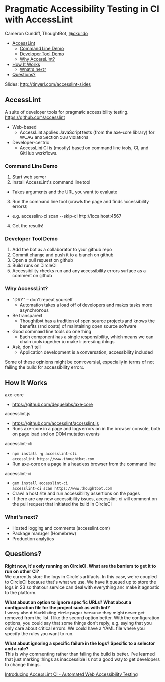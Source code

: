 # Pragmatic Accessibility Testing in CI with AccessLint

Cameron Cundiff, ThoughtBot, [@ckundo](https://twitter.com/ckundo)

* [AccessLint](#accesslint)
  * [Command Line Demo](#command-line-demo)
  * [Developer Tool Demo](#developer-tool-demo)
  * [Why AccessLint?](#why-accesslint)
* [How It Works](#how-it-works)
  * [What's next?](#whats-next)
* [Questions?](#questions)

Slides: http://tinyurl.com/accesslint-slides

## AccessLint

A suite of developer tools for pragmatic accessibility testing.  
https://github.com/accesslint

* Web-based
  * AccessLint applies JavaScript tests (from the axe-core library) for WCAG and Section 508 violations
* Developer-centric
  * AccessLint CI is (mostly) based on command line tools, CI, and GitHub workflows.

### Command Line Demo

1. Start web server
2. Install AccessLint's command line tool
  * Takes arguments and the URL you want to evaluate
3. Run the command line tool (crawls the page and finds accessibility errors!)
  * e.g. accesslint-ci scan --skip-ci http://localhost:4567
4. Get the results!

### Developer Tool Demo

1. Add the bot as a collaborator to your github repo
2. Commit change and push it to a branch on github
3. Open a pull request on github
4. Build runs on CircleCI
5. Accessibility checks run and any accessibility errors surface as a comment on github

### Why AccessLint?

* "DRY" – don't repeat yourself
  * Automation takes a load off of developers and makes tasks more asynchronous
* Be transparent
  * Thoughtbot has a tradition of open source projects and knows the benefits (and costs) of maintaining open source software
* Good command line tools do one thing
  * Each component has a single responsibility, which means we can chain tools together to make interesting things
* Ask, don't tell
  * Application development is a conversation, accessibility included

Some of these opinions might be controversial, especially in terms of not failing the build for accessibility errors.

## How It Works

axe-core

* https://github.com/dequelabs/axe-core

accesslint.js

* https://github.com/accesslint/accesslint.js
* Runs axe-core in a page and logs errors on in the browser console, both on page load and on DOM mutation events

accesslint-cli

* `npm install -g accesslint-cli`  
`accesslint https://www.thoughtbot.com`
* Run axe-core on a page in a headless browser from the command line

accesslint-ci

* `gem install accesslint-ci`  
`accesslint-ci scan https://www.thoughtbot.com`
* Crawl a host site and run accessibility assertions on the pages
* If there are any new accessibility issues, accesslint-ci will comment on the pull request that initiated the build in CircleCI

### What's next?

* Hosted logging and comments (accesslint.com)
* Package manager (Homebrew)
* Production analytics

## Questions?

**Right now, it's only running on CircleCI. What are the barriers to get it to run on other CI?**  
We currently store the logs in Circle's artifacts. In this case, we're coupled to CircleCI because that's what we use. We have it queued up to store the logs in S3 so that our service can deal with everything and make it agnostic to the platform.

**What about an option to ignore specific URLs? What about a configuration file for the project such as with lint?**  
I worry about blacklisting circle pages because they might never get removed from the list. I like the second option better. With the configuration options, you could say that some things don't reply, e.g. saying that you only care about critical errors. We could have a YAML file where you specify the rules you want to run.

**What about ignoring a specific failure in the logs? Specific to a selector and a rule?**  
This is why commenting rather than failing the build is better. I've learned that just marking things as inaccessible is not a good way to get developers to change things.

[Introducing AccessLint CI - Automated Web Accessibility Testing](https://robots.thoughtbot.com/introducing-accesslint-web-accessibility-testing-in-ci)
